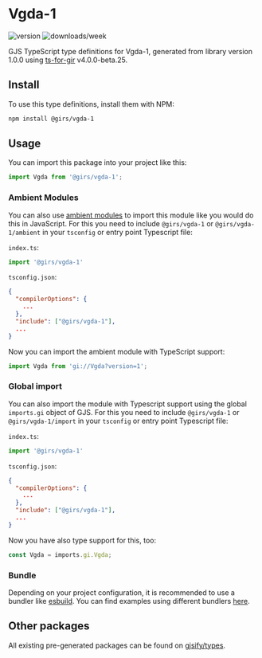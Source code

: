 
# Vgda-1

![version](https://img.shields.io/npm/v/@girs/vgda-1)
![downloads/week](https://img.shields.io/npm/dw/@girs/vgda-1)


GJS TypeScript type definitions for Vgda-1, generated from library version 1.0.0 using [ts-for-gir](https://github.com/gjsify/ts-for-gir) v4.0.0-beta.25.

## Install

To use this type definitions, install them with NPM:
```bash
npm install @girs/vgda-1
```

## Usage

You can import this package into your project like this:
```ts
import Vgda from '@girs/vgda-1';
```

### Ambient Modules

You can also use [ambient modules](https://github.com/gjsify/ts-for-gir/tree/main/packages/cli#ambient-modules) to import this module like you would do this in JavaScript.
For this you need to include `@girs/vgda-1` or `@girs/vgda-1/ambient` in your `tsconfig` or entry point Typescript file:

`index.ts`:
```ts
import '@girs/vgda-1'
```

`tsconfig.json`:
```json
{
  "compilerOptions": {
    ...
  },
  "include": ["@girs/vgda-1"],
  ...
}
```

Now you can import the ambient module with TypeScript support: 

```ts
import Vgda from 'gi://Vgda?version=1';
```

### Global import

You can also import the module with Typescript support using the global `imports.gi` object of GJS.
For this you need to include `@girs/vgda-1` or `@girs/vgda-1/import` in your `tsconfig` or entry point Typescript file:

`index.ts`:
```ts
import '@girs/vgda-1'
```

`tsconfig.json`:
```json
{
  "compilerOptions": {
    ...
  },
  "include": ["@girs/vgda-1"],
  ...
}
```

Now you have also type support for this, too:

```ts
const Vgda = imports.gi.Vgda;
```

### Bundle

Depending on your project configuration, it is recommended to use a bundler like [esbuild](https://esbuild.github.io/). You can find examples using different bundlers [here](https://github.com/gjsify/ts-for-gir/tree/main/examples).

## Other packages

All existing pre-generated packages can be found on [gjsify/types](https://github.com/gjsify/types).

